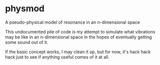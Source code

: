 # physmod
A pseudo-physical model of resonance in an n-dimensional space

This undocumented pile of code is my attempt to simulate what
vibrations may be like in an n-dimensional space in the hopes
of eventually getting some sound out of it.

If the basic concept works, I may clean it up, but for now, it's
hack hack hack just to see if anything useful comes of it at all.
